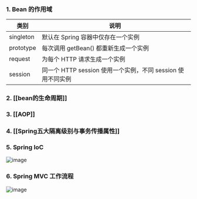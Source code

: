 ### 1. Bean 的作用域

| 类别        | 说明                                        |
| --------- | ----------------------------------------- |
| singleton | 默认在 Spring 容器中仅存在一个实例                     |
| prototype | 每次调用 getBean() 都重新生成一个实例                  |
| request   | 为每个 HTTP 请求生成一个实例                         |
| session   | 同一个 HTTP session 使用一个实例，不同 session 使用不同实例 |

### 2. [[bean的生命周期]]

### 3.  [[AOP]]

### 4. [[Spring五大隔离级别与事务传播属性]]


### 5. Spring IoC

![image](https://img-blog.csdnimg.cn/20200904160557786.png)

### 6. Spring MVC 工作流程

![image](https://img-blog.csdnimg.cn/20200904160557996.png)